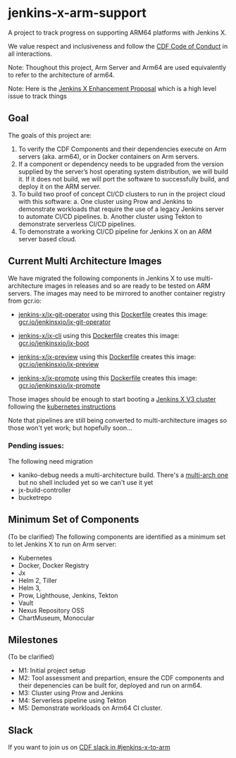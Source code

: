# jenkins-x-arm-support
A project to track progress on supporting ARM64 platforms with Jenkins X.

We value respect and inclusiveness and follow the [CDF Code of Conduct](https://github.com/cdfoundation/toc/blob/master/CODE_OF_CONDUCT.md) in all interactions.

Note: Thoughout this project, Arm Server and Arm64 are used equivalently to refer to the architecture of arm64.

Note: Here is the [Jenkins X Enhancement Proposal](https://github.com/jenkins-x/enhancements/issues/33) which is a high level issue to track things

## Goal
The goals of this project are:

 1. To verify the CDF Components and their dependencies execute on Arm servers (aka. arm64), or in Docker containers on Arm servers.  
 2. If a component or dependency needs to be upgraded from the version supplied by the server’s host operating system distribution, we will build it.   If it does not build, we will port the software to successfully build, and deploy it on the ARM server.
 3. To build two proof of concept CI/CD clusters to run in the project cloud with this software:
	a. One cluster using Prow and Jenkins to demonstrate workloads that require the use of a legacy Jenkins server to automate CI/CD pipelines.
	b. Another cluster using Tekton to demonstrate serverless CI/CD pipelines.
 4. To demonstrate a working CI/CD pipeline for Jenkins X on an ARM server based cloud.

## Current Multi Architecture Images

We have migrated the following components in Jenkins X to use multi-architecture images in releases and so are ready to be tested on ARM servers. The images may need to be mirrored to another container registry from gcr.io:

* [jenkins-x/jx-git-operator](https://github.com/jenkins-x/jx-git-operator) using this [Dockerfile](https://github.com/jenkins-x/jx-git-operator/blob/master/Dockerfile) creates this image: [gcr.io/jenkinsxio/jx-git-operator](https://console.cloud.google.com/gcr/images/jenkinsxio/GLOBAL/jx-git-operator)

* [jenkins-x/jx-cli](https://github.com/jenkins-x/jx-cli) using this [Dockerfile](https://github.com/jenkins-x/jx-cli/blob/master/Dockerfile-boot) creates this image: [gcr.io/jenkinsxio/jx-boot](https://console.cloud.google.com/gcr/images/jenkinsxio/GLOBAL/jx-boot)

* [jenkins-x/jx-preview](https://github.com/jenkins-x/jx-clpreviewi) using this [Dockerfile](https://github.com/jenkins-x/jx-preview/blob/master/Dockerfile) creates this image: [gcr.io/jenkinsxio/jx-preview](https://console.cloud.google.com/gcr/images/jenkinsxio/GLOBAL/jx-preview)

* [jenkins-x/jx-promote](https://github.com/jenkins-x/jx-clpreviewi) using this [Dockerfile](https://github.com/jenkins-x/jx-promote/blob/master/Dockerfile) creates this image: [gcr.io/jenkinsxio/jx-promote](https://console.cloud.google.com/gcr/images/jenkinsxio/GLOBAL/jx-promote)

Those images should be enough to start booting a [Jenkins X V3 cluster](https://jenkins-x.io/docs/v3/) following the [kubernetes instructions](https://jenkins-x.io/docs/v3/getting-started/on-premise/)

Note that pipelines are still being converted to multi-architecture images so those won't yet work; but hopefully soon...

### Pending issues:

The following need migration

* kaniko-debug needs a multi-architecture build. There's a [multi-arch one](https://console.cloud.google.com/gcr/images/kaniko-project/GLOBAL/executor) but no shell included yet so we can't use it yet
* jx-build-controller
* bucketrepo

## Minimum Set of Components
(To be clarified) The following components are identified as a minimum set to let Jenkins X to run on Arm server:

 - Kubernetes
 - Docker, Docker Registry
 - Jx
 - Helm 2, Tiller
 - Helm 3, 
 - Prow, Lighthouse, Jenkins, Tekton
 - Vault
 - Nexus Repository OSS
 - ChartMuseum, Monocular

## Milestones
(To be clarified)

 - M1: Initial project setup
 - M2: Tool assessment and prepartion, ensure the CDF components and their depenencies can be built for, deployed and run on arm64.
 - M3: Cluster using Prow and Jenkins
 - M4: Serverless pipeline using Tekton
 - M5: Demonstrate workloads on Arm64 CI cluster.

## Slack

If you want to join us on [CDF slack in #jenkins-x-to-arm](https://cdeliveryfdn.slack.com/join/shared_invite/enQtODM2NDI1NDc0MzIxLTA1MDcxMzUyMGU2NWVlNmQwN2M1N2M4MWJjOWFkM2UzMDY0OWNkNjAzNzM0NzVkNjQ5M2NkMmY2MTRkMWY4MWY#/)
